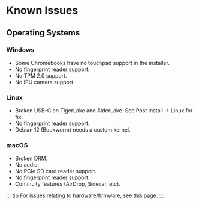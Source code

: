 # Known Issues


## Operating Systems

### Windows

* Some Chromebooks have no touchpad support in the installer.
* No fingerprint reader support.
* No TPM 2.0 support.
* No IPU camera support.

### Linux

* Broken USB-C on TigerLake and AlderLake. See Post Install -> Linux for fix.
* No fingerprint reader support.
* Debian 12 (Bookworm) needs a custom kernel.

### macOS

* Broken DRM.
* No audio.
* No PCIe SD card reader support.
* No fingerprint reader support.
* Continuity features (AirDrop, Sidecar, etc).

::: tip
For issues relating to hardware/firmware, see [this page](../firmware/known-issues.md).
:::
